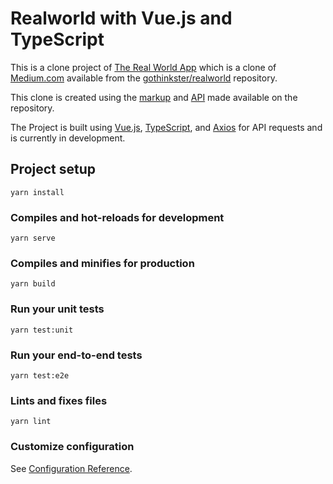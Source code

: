 # Realworld with Vue.js and TypeScript
This is a clone project of [The Real World App](https://github.com/gothinkster/realworld) which is a clone of [Medium.com](https://medium.com) available from the [gothinkster/realworld](https://github.com/gothinkster/realworld) repository.

This clone is created using the [markup](https://github.com/gothinkster/realworld-starter-kit/blob/master/FRONTEND_INSTRUCTIONS.md) and [API](https://github.com/gothinkster/realworld/blob/master/api/README.md#users-for-authentication) made available on the repository.

The Project is built using [Vue.js](https://vuejs.org/v2/guide/), [TypeScript](https://github.com/kaorun343/vue-property-decorator), and [Axios](https://www.npmjs.com/package/axios) for API requests and is currently in development.

## Project setup
```
yarn install
```

### Compiles and hot-reloads for development
```
yarn serve
```

### Compiles and minifies for production
```
yarn build
```

### Run your unit tests
```
yarn test:unit
```

### Run your end-to-end tests
```
yarn test:e2e
```

### Lints and fixes files
```
yarn lint
```

### Customize configuration
See [Configuration Reference](https://cli.vuejs.org/config/).
